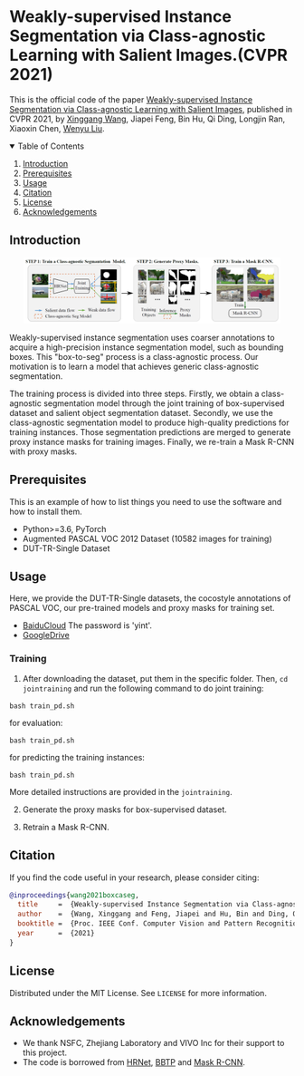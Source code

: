 # Weakly-supervised Instance Segmentation via Class-agnostic Learning with Salient Images.(CVPR 2021)

This is the official code of the paper [Weakly-supervised Instance Segmentation via Class-agnostic Learning with Salient Images](https://arxiv.org/pdf/2104.01526v1.pdf), published in CVPR 2021, by [Xinggang Wang](https://xinggangw.info), Jiapei Feng, Bin Hu, Qi Ding, Longjin Ran, Xiaoxin Chen, [Wenyu Liu](http://eic.hust.edu.cn/professor/liuwenyu/).


<!-- TABLE OF CONTENTS -->
<details open="open">
  <summary>Table of Contents</summary>
  <ol>
    <li>
      <a href="#Introduction">Introduction</a>
    </li>
    <li>
      <a href="#prerequisites">Prerequisites</a>
    </li>
    <li><a href="#usage">Usage</a></li>
    <li><a href="#Citation">Citation</a></li>
    <li><a href="#license">License</a></li>
    <li><a href="#acknowledgements">Acknowledgements</a></li>
  </ol>
</details>



<!-- INTRODUCTION -->
## Introduction
<p align="center"><img src="figures/pipeline.png" alt="pipeline" width="90%"></p>

Weakly-supervised instance segmentation uses coarser annotations to acquire a high-precision instance segmentation model, such as bounding boxes. This "box-to-seg" process is a class-agnostic process. Our motivation is to learn a model that achieves generic class-agnostic segmentation. 

The training process is divided into three steps. Firstly, we obtain a class-agnostic segmentation model through the joint training of box-supervised dataset and salient object segmentation dataset. Secondly, we use the class-agnostic segmentation model to produce high-quality predictions for training instances. Those segmentation predictions are merged to generate proxy instance masks for training images. Finally, we re-train a Mask R-CNN with proxy masks.

<!-- PREREQUISITES -->
## Prerequisites

This is an example of how to list things you need to use the software and how to install them.
* Python>=3.6, PyTorch
* Augmented PASCAL VOC 2012 Dataset (10582 images for training)
* DUT-TR-Single Dataset

<!-- USAGE -->
## Usage
Here, we provide the DUT-TR-Single datasets, the cocostyle annotations of PASCAL VOC, our pre-trained models and proxy masks for training set.
* [BaiduCloud](https://pan.baidu.com/s/1lZpXdzz4U7BB-Kf58L2A7g) The password is 'yint'.
* [GoogleDrive](https://drive.google.com/drive/folders/12qjGTBzTgehf_5GNF5ph0Rdm3o1xfISt?usp=sharing)

### Training 
1. After downloading the dataset, put them in the specific folder. Then, `cd jointraining` and run the following command to do joint training:
```
bash train_pd.sh
```
for evaluation:
```
bash train_pd.sh
```
for predicting the training instances:
```
bash train_pd.sh
```
More detailed instructions are provided in the `jointraining`.

2. Generate the proxy masks for box-supervised dataset.

3. Retrain a Mask R-CNN.


<!-- CITATION -->
## Citation
If you find the code useful in your research, please consider citing:
```BibTeX
@inproceedings{wang2021boxcaseg,
  title     =  {Weakly-supervised Instance Segmentation via Class-agnostic Learning with Salient Images},
  author    =  {Wang, Xinggang and Feng, Jiapei and Hu, Bin and Ding, Qi and Ran, Longjin and Chen, Xiaoxin and Liu, Wenyu},
  booktitle =  {Proc. IEEE Conf. Computer Vision and Pattern Recognition (CVPR)},
  year      =  {2021}
}
```

<!-- LICENSE -->
## License
Distributed under the MIT License. See `LICENSE` for more information.

<!-- ACKNOWLEDGEMENTS -->
## Acknowledgements
* We thank NSFC, Zhejiang Laboratory and VIVO Inc for their support to this project.
* The code is borrowed from [HRNet](https://github.com/HRNet/HRNet-Semantic-Segmentation), [BBTP](https://github.com/chengchunhsu/WSIS_BBTP) and [Mask R-CNN](https://github.com/facebookresearch/maskrcnn-benchmark).
